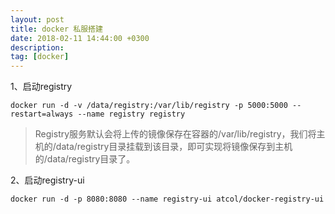 ```yaml
---
layout: post
title: docker 私服搭建
date: 2018-02-11 14:44:00 +0300
description: 
tag: [docker]
---
```


1、启动registry
~~~ shell
docker run -d -v /data/registry:/var/lib/registry -p 5000:5000 --restart=always --name registry registry
~~~
> Registry服务默认会将上传的镜像保存在容器的/var/lib/registry，我们将主机的/data/registry目录挂载到该目录，即可实现将镜像保存到主机的/data/registry目录了。

2、启动registry-ui
~~~ shell
docker run -d -p 8080:8080 --name registry-ui atcol/docker-registry-ui
~~~